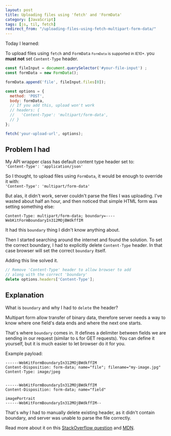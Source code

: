 ```yaml
---
layout: post
title: Uploading files using 'fetch' and 'FormData'
category: [JavaScript]
tags: [js, til, fetch]
redirect_from: "/uploading-files-using-fetch-multipart-form-data/"
---
```



Today I learned:

To upload files using `fetch` and
 <label class="SideNote-trigger">
`FormData`
</label>
<small class="SideNote">
`FormData` is supported in IE10+.
</small>
you **must not** set `Content-Type` header.

```js
const fileInput = document.querySelector('#your-file-input') ;
const formData = new FormData();

formData.append('file', fileInput.files[0]);

const options = {
  method: 'POST',
  body: formData,
  // If you add this, upload won't work
  // headers: {
  //   'Content-Type': 'multipart/form-data',
  // }
};

fetch('your-upload-url', options);
```

<!--more-->

## Problem I had

My API wrapper class has default content type header set to:<br />
`'Content-Type': 'application/json'`

So I thought, to upload files using `FormData`, it would be enough to override it with:<br />
`'Content-Type': 'multipart/form-data'`

But alas, it didn't work, server couldn't parse the files I was uploading.
I've wasted about half an hour, and then noticed that simple HTML form was setting something else:
```
Content-Type: multipart/form-data; boundary=----WebKitFormBoundaryIn312MOjBWdkffIM
```

It had this `boundary` thing I didn't know anything about.

Then I started searching around the internet and found the solution.
To set the correct boundary, I had to explicitly delete `Content-Type` header.
In that case browser will set the correct `boundary` itself.

Adding this line solved it.

```js
// Remove 'Content-Type' header to allow browser to add
// along with the correct 'boundary'
delete options.headers['Content-Type'];
```

## Explanation

What is `boundary` and why I had to `delete` the header?

Multipart form allow transfer of binary data,
therefore server needs a way to know where one field's data ends and where the next one starts.

That's where `boundary` comes in.
It defines a delimiter between fields we are sending in our request (similar to `&` for GET requests).
You can define it yourself, but it is much easier to let browser do it for you.

Example payload:

```
------WebKitFormBoundaryIn312MOjBWdkffIM
Content-Disposition: form-data; name="file"; filename="my-image.jpg"
Content-Type: image/jpeg


------WebKitFormBoundaryIn312MOjBWdkffIM
Content-Disposition: form-data; name="field"

imagePortrait
------WebKitFormBoundaryIn312MOjBWdkffIM--
```

That's why I had to manually delete existing header, as it didn't contain boundary,
and server was unable to parse the file correctly.

Read more about it on this [StackOverflow question](https://stackoverflow.com/questions/3508338/what-is-the-boundary-in-multipart-form-data) and [MDN](https://developer.mozilla.org/en-US/docs/Web/HTTP/Headers/Content-Disposition).
